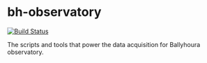 bh-observatory
==============
[![Build Status](https://travis-ci.org/dokeeffe/bh-observatory.svg?branch=master)](https://travis-ci.org/dokeeffe/bh-observatory)


The scripts and tools that power the data acquisition for Ballyhoura observatory.
